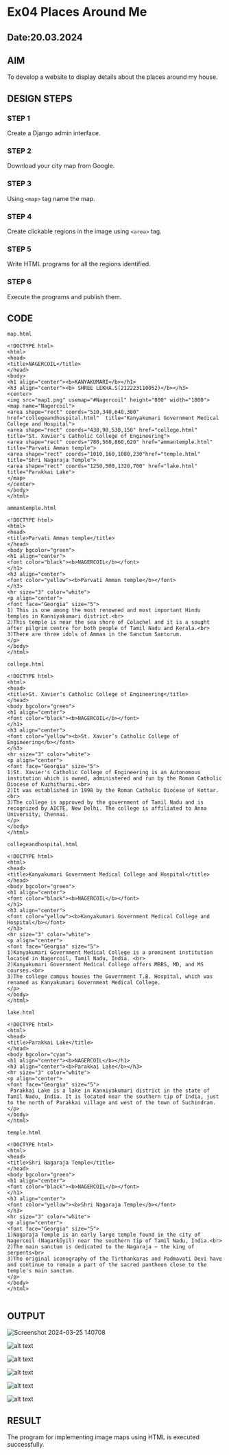 # Ex04 Places Around Me
## Date:20.03.2024

## AIM
To develop a website to display details about the places around my house.

## DESIGN STEPS

### STEP 1
Create a Django admin interface.

### STEP 2
Download your city map from Google.

### STEP 3
Using ```<map>``` tag name the map.

### STEP 4
Create clickable regions in the image using ```<area>``` tag.

### STEP 5
Write HTML programs for all the regions identified.

### STEP 6
Execute the programs and publish them.

## CODE
```
map.html

<!DOCTYPE html>
<html>
<head>
<title>NAGERCOIL</title>
</head>
<body>
<h1 align="center"><b>KANYAKUMARI</b></h1>
<h3 align="center"><b> SHREE LEKHA.S(212223110052)</b></h3>
<center>
<img src="map1.png" usemap="#Nagercoil" height="800" width="1800">
<map name="Nagercoil">
<area shape="rect" coords="510,340,640,380" href="collegeandhospital.html"  title="Kanyakumari Government Medical College and Hospital">
<area shape="rect" coords="430,90,530,150" href="college.html"  title="St. Xavier’s Catholic College of Engineering">
<area shape="rect" coords="780,560,860,620" href="ammantemple.html"  title="Parvati Amman temple">
<area shape="rect" coords="1010,160,1080,230"href="temple.html"  title="Shri Nagaraja Temple">
<area shape="rect" coords="1250,500,1320,700" href="lake.html"  title="Parakkai Lake">
</map>
</center>
</body>
</html>

```
```
ammantemple.html

<!DOCTYPE html>
<html>
<head>
<title>Parvati Amman temple</title>
</head>
<body bgcolor="green">
<h1 align="center">
<font color="black"><b>NAGERCOIL</b></font>
</h1>
<h3 align="center">
<font color="yellow"><b>Parvati Amman temple</b></font>
</h3>
<hr size="3" color="white">
<p align="center">
<font face="Georgia" size="5">
1) This is one among the most renowned and most important Hindu temples in Kanniyakumari district.<br>
2)This temple is near the sea shore of Colachel and it is a sought after pilgrim centre for both people of Tamil Nadu and Kerala.<br>
3)There are three idols of Amman in the Sanctum Santorum.
</p>
</body>
</html>

```
```
college.html

<!DOCTYPE html>
<html>
<head>
<title>St. Xavier’s Catholic College of Engineering</title>
</head>
<body bgcolor="green">
<h1 align="center">
<font color="black"><b>NAGERCOIL</b></font>
</h1>
<h3 align="center">
<font color="yellow"><b>St. Xavier’s Catholic College of Engineering</b></font>
</h3>
<hr size="3" color="white">
<p align="center">
<font face="Georgia" size="5">
1)St. Xavier's Catholic College of Engineering is an Autonomous institution which is owned, administered and run by the Roman Catholic Diocese of Kuzhithurai.<br>
2)It was established in 1998 by the Roman Catholic Diocese of Kottar.<br>
3)The college is approved by the government of Tamil Nadu and is recognized by AICTE, New Delhi. The college is affiliated to Anna University, Chennai.
</p>
</body>
</html>

```
```
collegeandhospital.html

<!DOCTYPE html>
<html>
<head>
<title>Kanyakumari Government Medical College and Hospital</title>
</head>
<body bgcolor="green">
<h1 align="center">
<font color="black"><b>NAGERCOIL</b></font>
</h1>
<h3 align="center">
<font color="yellow"><b>Kanyakumari Government Medical College and Hospital</b></font>
</h3>
<hr size="3" color="white">
<p align="center">
<font face="Georgia" size="5">
1)Kanyakumari Government Medical College is a prominent institution located in Nagercoil, Tamil Nadu, India. <br>
2)Kanyakumari Government Medical College offers MBBS, MD, and MS courses.<br>
3)The college campus houses the Government T.B. Hospital, which was renamed as Kanyakumari Government Medical College.
</p>
</body>
</html>

```

```
lake.html

<!DOCTYPE html>
<html>
<head>
<title>Parakkai Lake</title>
</head>
<body bgcolor="cyan">
<h1 align="center"><b>NAGERCOIL</b></h1>
<h3 align="center"><b>Parakkai Lake</b></h3>
<hr size="3" color="white">
<p align="center">
<font face="Georgia" size="5">
 Parakkai Lake is a lake in Kanniyakumari district in the state of Tamil Nadu, India. It is located near the southern tip of India, just to the north of Parakkai village and west of the town of Suchindram.
</p>
</body>
</html>

```

```
temple.html

<!DOCTYPE html>
<html>
<head>
<title>Shri Nagaraja Temple</title>
</head>
<body bgcolor="green">
<h1 align="center">
<font color="black"><b>NAGERCOIL</b></font>
</h1>
<h3 align="center">
<font color="yellow"><b>Shri Nagaraja Temple</b></font>
</h3>
<hr size="3" color="white">
<p align="center">
<font face="Georgia" size="5">
1)Nagaraja Temple is an early large temple found in the city of Nagercoil (Nagarkōyil) near the southern tip of Tamil Nadu, India.<br>
2)The main sanctum is dedicated to the Nagaraja – the king of serpents<br>
3)The original iconography of the Tirthankaras and Padmavati Devi have and continue to remain a part of the sacred pantheon close to the temple's main sanctum.
</p>
</body>
</html>


```
## OUTPUT

![Screenshot 2024-03-25 140708](https://github.com/SHREELEKHAS/NearMe/assets/149768910/c19ce839-e09c-4e27-93f1-2ea11e0cd849)

![alt text](shree/mapapp/static/ammantemple.png)

![alt text](shree/mapapp/static/college.png)

![alt text](shree/mapapp/static/collegeandhospital.png)

![alt text](shree/mapapp/static/lake.png)

![alt text](shree/mapapp/static/temple.png)


## RESULT
The program for implementing image maps using HTML is executed successfully.
